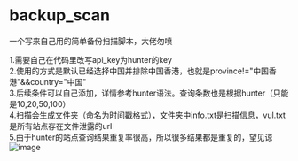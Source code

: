 # backup_scan
一个写来自己用的简单备份扫描脚本，大佬勿喷  

1.需要自己在代码里改写api_key为hunter的key  
2.使用的方式是默认已经选择中国并排除中国香港，也就是province!="中国香港"&&country="中国"  
3.后续条件可以自己添加，详情参考hunter语法。查询条数也是根据hunter（只能是10,20,50,100）  
4.扫描会生成文件夹（命名为时间戳格式），文件夹中info.txt是扫描信息，vul.txt是所有站点存在文件泄露的url  
5.由于hunter的站点查询结果重复率很高，所以很多结果都是重复的，望见谅  
![image](https://user-images.githubusercontent.com/73013511/147515669-7fd44c29-db5a-472e-aac6-c196b7a1d8a5.png)
